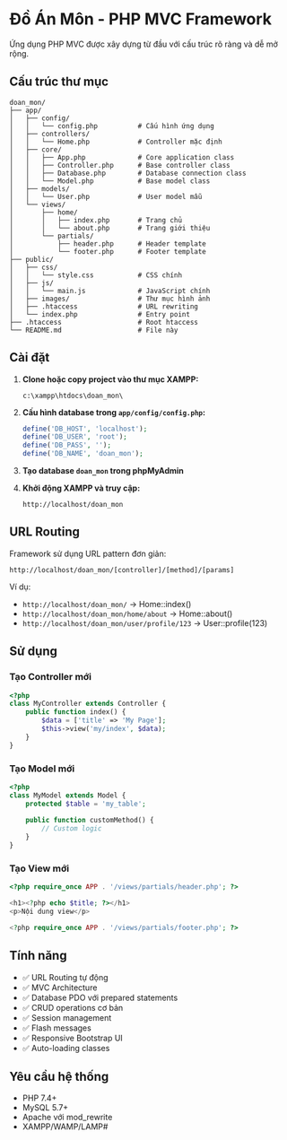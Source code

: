 # Đồ Án Môn - PHP MVC Framework

Ứng dụng PHP MVC được xây dựng từ đầu với cấu trúc rõ ràng và dễ mở rộng.

## Cấu trúc thư mục

```
doan_mon/
├── app/
│   ├── config/
│   │   └── config.php          # Cấu hình ứng dụng
│   ├── controllers/
│   │   └── Home.php            # Controller mặc định
│   ├── core/
│   │   ├── App.php             # Core application class
│   │   ├── Controller.php      # Base controller class
│   │   ├── Database.php        # Database connection class
│   │   └── Model.php           # Base model class
│   ├── models/
│   │   └── User.php            # User model mẫu
│   └── views/
│       ├── home/
│       │   ├── index.php       # Trang chủ
│       │   └── about.php       # Trang giới thiệu
│       └── partials/
│           ├── header.php      # Header template
│           └── footer.php      # Footer template
├── public/
│   ├── css/
│   │   └── style.css           # CSS chính
│   ├── js/
│   │   └── main.js             # JavaScript chính
│   ├── images/                 # Thư mục hình ảnh
│   ├── .htaccess               # URL rewriting
│   └── index.php               # Entry point
├── .htaccess                   # Root htaccess
└── README.md                   # File này
```

## Cài đặt

1. **Clone hoặc copy project vào thư mục XAMPP:**
   ```
   c:\xampp\htdocs\doan_mon\
   ```

2. **Cấu hình database trong `app/config/config.php`:**
   ```php
   define('DB_HOST', 'localhost');
   define('DB_USER', 'root');
   define('DB_PASS', '');
   define('DB_NAME', 'doan_mon');
   ```

3. **Tạo database `doan_mon` trong phpMyAdmin**

4. **Khởi động XAMPP và truy cập:**
   ```
   http://localhost/doan_mon
   ```

## URL Routing

Framework sử dụng URL pattern đơn giản:
```
http://localhost/doan_mon/[controller]/[method]/[params]
```

Ví dụ:
- `http://localhost/doan_mon/` → Home::index()
- `http://localhost/doan_mon/home/about` → Home::about()
- `http://localhost/doan_mon/user/profile/123` → User::profile(123)

## Sử dụng

### Tạo Controller mới

```php
<?php
class MyController extends Controller {
    public function index() {
        $data = ['title' => 'My Page'];
        $this->view('my/index', $data);
    }
}
```

### Tạo Model mới

```php
<?php
class MyModel extends Model {
    protected $table = 'my_table';
    
    public function customMethod() {
        // Custom logic
    }
}
```

### Tạo View mới

```php
<?php require_once APP . '/views/partials/header.php'; ?>

<h1><?php echo $title; ?></h1>
<p>Nội dung view</p>

<?php require_once APP . '/views/partials/footer.php'; ?>
```

## Tính năng

- ✅ URL Routing tự động
- ✅ MVC Architecture
- ✅ Database PDO với prepared statements
- ✅ CRUD operations cơ bản
- ✅ Session management
- ✅ Flash messages
- ✅ Responsive Bootstrap UI
- ✅ Auto-loading classes

## Yêu cầu hệ thống

- PHP 7.4+
- MySQL 5.7+
- Apache với mod_rewrite
- XAMPP/WAMP/LAMP# 
 
 
